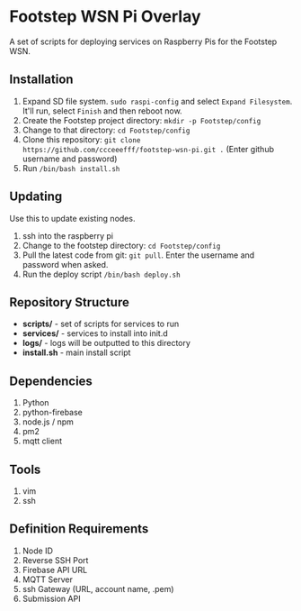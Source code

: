 # Footstep WSN Pi Overlay

A set of scripts for deploying services on Raspberry Pis for the Footstep WSN.

## Installation

1. Expand SD file system. ```sudo raspi-config``` and select `Expand Filesystem`. It'll run, select `Finish` and then reboot now.
2. Create the Footstep project directory: ```mkdir -p Footstep/config```
3. Change to that directory: ```cd Footstep/config```
4. Clone this repository: ```git clone https://github.com/ccceeefff/footstep-wsn-pi.git .``` (Enter github username and password)
5. Run ```/bin/bash install.sh```

## Updating

Use this to update existing nodes.

1. ssh into the raspberry pi
2. Change to the footstep directory: ```cd Footstep/config```
3. Pull the latest code from git: ```git pull```. Enter the username and password when asked.
4. Run the deploy script ```/bin/bash deploy.sh```

## Repository Structure

* **scripts/** - set of scripts for services to run
* **services/** - services to install into init.d
* **logs/** - logs will be outputted to this directory
* **install.sh** - main install script

## Dependencies

1. Python
2. python-firebase
3. node.js / npm
4. pm2
5. mqtt client

## Tools

1. vim
2. ssh

## Definition Requirements

1. Node ID
2. Reverse SSH Port
3. Firebase API URL
4. MQTT Server
5. ssh Gateway (URL, account name, .pem)
6. Submission API
